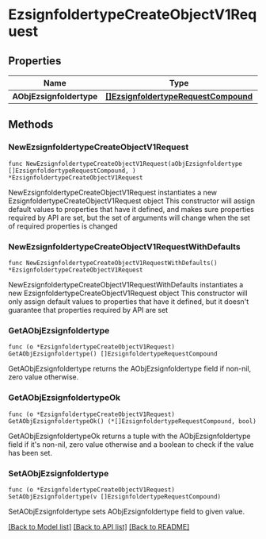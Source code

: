 # EzsignfoldertypeCreateObjectV1Request

## Properties

Name | Type | Description | Notes
------------ | ------------- | ------------- | -------------
**AObjEzsignfoldertype** | [**[]EzsignfoldertypeRequestCompound**](EzsignfoldertypeRequestCompound.md) |  | 

## Methods

### NewEzsignfoldertypeCreateObjectV1Request

`func NewEzsignfoldertypeCreateObjectV1Request(aObjEzsignfoldertype []EzsignfoldertypeRequestCompound, ) *EzsignfoldertypeCreateObjectV1Request`

NewEzsignfoldertypeCreateObjectV1Request instantiates a new EzsignfoldertypeCreateObjectV1Request object
This constructor will assign default values to properties that have it defined,
and makes sure properties required by API are set, but the set of arguments
will change when the set of required properties is changed

### NewEzsignfoldertypeCreateObjectV1RequestWithDefaults

`func NewEzsignfoldertypeCreateObjectV1RequestWithDefaults() *EzsignfoldertypeCreateObjectV1Request`

NewEzsignfoldertypeCreateObjectV1RequestWithDefaults instantiates a new EzsignfoldertypeCreateObjectV1Request object
This constructor will only assign default values to properties that have it defined,
but it doesn't guarantee that properties required by API are set

### GetAObjEzsignfoldertype

`func (o *EzsignfoldertypeCreateObjectV1Request) GetAObjEzsignfoldertype() []EzsignfoldertypeRequestCompound`

GetAObjEzsignfoldertype returns the AObjEzsignfoldertype field if non-nil, zero value otherwise.

### GetAObjEzsignfoldertypeOk

`func (o *EzsignfoldertypeCreateObjectV1Request) GetAObjEzsignfoldertypeOk() (*[]EzsignfoldertypeRequestCompound, bool)`

GetAObjEzsignfoldertypeOk returns a tuple with the AObjEzsignfoldertype field if it's non-nil, zero value otherwise
and a boolean to check if the value has been set.

### SetAObjEzsignfoldertype

`func (o *EzsignfoldertypeCreateObjectV1Request) SetAObjEzsignfoldertype(v []EzsignfoldertypeRequestCompound)`

SetAObjEzsignfoldertype sets AObjEzsignfoldertype field to given value.



[[Back to Model list]](../README.md#documentation-for-models) [[Back to API list]](../README.md#documentation-for-api-endpoints) [[Back to README]](../README.md)



